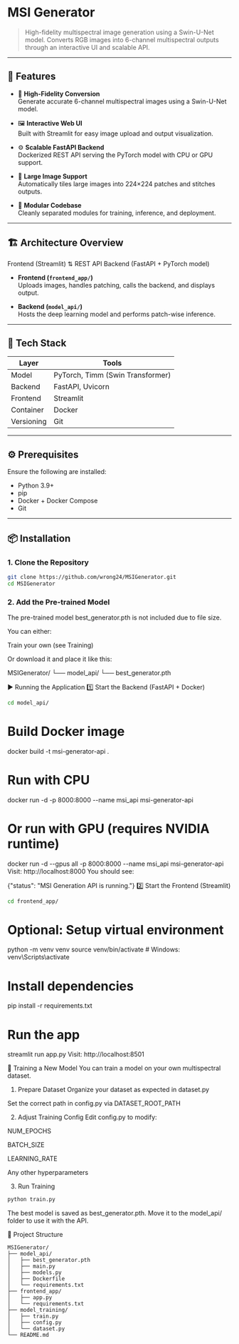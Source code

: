 # MSI Generator

> High-fidelity multispectral image generation using a Swin-U-Net model. Converts RGB images into 6-channel multispectral outputs through an interactive UI and scalable API.

---

## 🚀 Features

- 🎯 **High-Fidelity Conversion**  
  Generate accurate 6-channel multispectral images using a Swin-U-Net model.

- 🖼️ **Interactive Web UI**  
  Built with Streamlit for easy image upload and output visualization.

- ⚙️ **Scalable FastAPI Backend**  
  Dockerized REST API serving the PyTorch model with CPU or GPU support.

- 🧩 **Large Image Support**  
  Automatically tiles large images into 224×224 patches and stitches outputs.

- 🧱 **Modular Codebase**  
  Cleanly separated modules for training, inference, and deployment.

---

## 🏗️ Architecture Overview

Frontend (Streamlit)
⇅ REST API
Backend (FastAPI + PyTorch model)


- **Frontend (`frontend_app/`)**  
  Uploads images, handles patching, calls the backend, and displays output.

- **Backend (`model_api/`)**  
  Hosts the deep learning model and performs patch-wise inference.

---

## 🧰 Tech Stack

| Layer     | Tools                           |
|-----------|----------------------------------|
| Model     | PyTorch, Timm (Swin Transformer) |
| Backend   | FastAPI, Uvicorn                 |
| Frontend  | Streamlit                        |
| Container | Docker                           |
| Versioning | Git                             |

---

## ⚙️ Prerequisites

Ensure the following are installed:

- Python 3.9+
- pip
- Docker + Docker Compose
- Git

---

## 📦 Installation

### 1. Clone the Repository

```bash
git clone https://github.com/wrong24/MSIGenerator.git
cd MSIGenerator
```

### 2. Add the Pre-trained Model
The pre-trained model best_generator.pth is not included due to file size.

You can either:

Train your own (see Training)

Or download it and place it like this:

MSIGenerator/
└── model_api/
    └── best_generator.pth
    
▶️ Running the Application
1️⃣ Start the Backend (FastAPI + Docker)
```bash
cd model_api/
```

# Build Docker image
docker build -t msi-generator-api .

# Run with CPU
docker run -d -p 8000:8000 --name msi_api msi-generator-api

# Or run with GPU (requires NVIDIA runtime)
docker run -d --gpus all -p 8000:8000 --name msi_api msi-generator-api
Visit: http://localhost:8000
You should see:

{"status": "MSI Generation API is running."}
2️⃣ Start the Frontend (Streamlit)
```bash
cd frontend_app/
```

# Optional: Setup virtual environment
python -m venv venv
source venv/bin/activate      # Windows: venv\Scripts\activate

# Install dependencies
pip install -r requirements.txt

# Run the app
streamlit run app.py
Visit: http://localhost:8501

🧠 Training a New Model
You can train a model on your own multispectral dataset.

1. Prepare Dataset
Organize your dataset as expected in dataset.py

Set the correct path in config.py via DATASET_ROOT_PATH

2. Adjust Training Config
Edit config.py to modify:

NUM_EPOCHS

BATCH_SIZE

LEARNING_RATE

Any other hyperparameters

3. Run Training
```bash
python train.py
```
The best model is saved as best_generator.pth.
Move it to the model_api/ folder to use it with the API.

📁 Project Structure
```arduino
MSIGenerator/
├── model_api/
│   ├── best_generator.pth
│   ├── main.py
│   ├── models.py
│   ├── Dockerfile
│   └── requirements.txt
├── frontend_app/
│   ├── app.py
│   └── requirements.txt
├── model_training/
│   ├── train.py
│   ├── config.py
│   └── dataset.py
└── README.md
```
